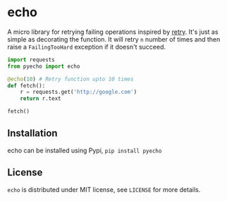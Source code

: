 echo
====

A micro library for retrying failing operations inspired by [retry](https://github.com/igorw/retry). It's just as simple as decorating the function. It will retry `n` number of times and then raise a `FailingTooHard` exception if it doesn't succeed.
```python
import requests
from pyecho import echo

@echo(10) # Retry function upto 10 times
def fetch():
	r = requests.get('http://google.com')
	return r.text

fetch()
```
## Installation
echo can be installed using Pypi, `pip install pyecho`

## License
`echo` is distributed under MIT license, see `LICENSE` for more details.

